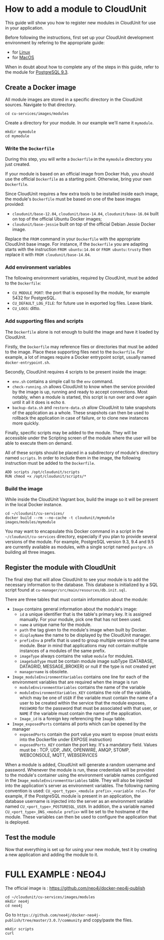 # How to add a module to CloudUnit

This guide will show you how to register new modules in CloudUnit for use in your application.

Before following the instructions, first set up your CloudUnit development environment by refering to the appropriate
guide:

- for [Linux](DEV-GUIDE-LINUX.md)
- for [MacOS](DEV-GUIDE-MACOS.md)

When in doubt about how to complete any of the steps in this guide, refer to the module for
[PostgreSQL 9.3](cu-services/images/modules/postgresql-9-3).

## Create a Docker image

All module images are stored in a specific directory in the CloudUnit sources. Navigate to that directory.

```
cd cu-services/images/modules
```

Create a directory for your module. In our example we'll name it `mymodule`.

```
mkdir mymodule
cd mymodule
```

### Write the `Dockerfile`

During this step, you will write a `Dockerfile` in the `mymodule` directory you just created.

If your module is based on an official image from Docker Hub, you should use the official `Dockerfile` as a starting point.
Otherwise, bring your own `Dockerfile`.

Since CloudUnit requires a few extra tools to be installed inside each image, the module's `Dockerfile` must be based on one
of the base images provided:

- `cloudunit/base-12.04`, `cloudunit/base-14.04`, `cloudunit/base-16.04` built on top of the official Ubuntu Docker images;
- `cloudunit/base-jessie` built on top of the official Debian Jessie Docker image.

Replace the `FROM` command in your `Dockerfile` with the appropriate CloudUnit base image. For instance, if the `Dockerfile` you
are adapting starts with the instruction `FROM ubuntu:14.04` or `FROM ubuntu:trusty` then replace it with `FROM cloudunit/base-14.04`.

### Add environment variables

The following environment variables, required by CloudUnit, must be added to the `Dockerfile`:

- `CU_MODULE_PORT`: the port that is exposed by the module, for example 5432 for PostgreSQL.
- `CU_DEFAULT_LOG_FILE`: for future use in exported log files. Leave blank.
- `CU_LOGS`: ditto.

### Add supporting files and scripts

The `Dockerfile` alone is not enough to build the image and have it loaded by CloudUnit.

Firstly, the `Dockerfile` may reference files or directories that must be added to the image. Place these supporting
files next to the `Dockerfile`. For example, a lot of images require a Docker entrypoint script, usually named
`docker-entrypoint.sh`.

Secondly, CloudUnit requires 4 scripts to be present inside the image:

- `env.sh` contains a simple call to the `env` command.
- `check-running.sh` allows CloudUnit to know when the service provided by the image is up, running and ready to accept
connections. Most notably, when a module is started, this script is run over and over again until it all it does is
echo `0`.
- `backup-data.sh` and `restore-data.sh` allow CloudUnit to take snapshots of the application as a whole. These
snapshots can then be used to rollback the application in case of failure, or to clone new instances more quickly.

Finally, specific scripts may be added to the module. They will be accessible under the Scripting screen of the module
where the user will be able to execute them on demand.

All of these scripts should be placed in a subdirectory of module's directory named `scripts`. In order to include them
in the image, the following instruction must be added to the `Dockerfile`.

```
ADD scripts /opt/cloudunit/scripts
RUN chmod +x /opt/cloudunit/scripts/* 
```

### Build the image

While inside the CloudUnit Vagrant box, build the image so it will be present in the local Docker instance.

```
cd ~/cloudunit/cu-services/
docker build --rm --no-cache -t cloudunit/mymodule images/modules/mymodule
```

You may want to encapsulate this Docker command in a script in the `~/cloudunit/cu-services` directory, especially if
you plan to provide several versions of the module. For example, PostgreSQL version 9.3, 9.4 and 9.5 are currently
available as modules, with a single script named `postgre.sh` building all three images.

## Register the module with CloudUnit

The final step that will allow CloudUnit to see your module is to add the necessary information to the database. This
database is initialized by a SQL script found at `cu-manager/src/main/resources/db.init.sql`.

There are three tables that must contain information about the module:

- `Image` contains general information about the module's image:
  * `id` a unique identifier that is the table's primary key. It is assigned manually. For your module, pick one that
    has not been used.
  * `name` a unique name for the module.
  * `path` the tag given to the module's image when built by Docker.
  * `displayName` the name to be displayed by the CloudUnit manager.
  * `prefixEnv` a prefix that is used to group multiple versions of the same module. Bear in mind that applications may
    not contain multiple instances of a modules of the same prefix.
  * `imageType` always contains the value `module` for modules.
  * `imageSubType` must be contain module image subType (DATABASE, DATAGRID, MESSAGE_BROKER) or null if the type is not
  created yet
  * `managername` is obsolete.
- `Image_moduleEnvironmentVariables` contains one line for each of the environment variables that are required when the
  image is run
  * `moduleEnvironmentVariables` contains the name of the variable
  * `moduleEnvironmentVariables_KEY` contains the role of the variable, which may be one of `USER` if the variable
    must contain the name of a user to be created within the service that the module exposes, `PASSWORD` for the
    password that must be associated with that user, or `NAME` if the variable must contain the name of the
    application.
  * `Image_id` is a foreign key referencing the `Image` table.
- `Image_exposedPorts` contains all ports which can be opened by the manager
  * `exposedPorts` contain the port value you want to expose (must exists into the Dockerfile under EXPOSE instruction)
  * `exposedPorts_KEY` contain the port key. It's a mandatory field. Values must be : TCP, UDP, JMX, OPENWIRE,
   AMQP, STOMP, WEBCONSOLE, MQTT, WEBSERVICES

When a module is added, CloudUnit will generate a random username and password. Whenever the module is run, these
credentials will be provided to the module's container using the environment variable names configured in the
`Image_moduleEnvironmentVariables` table. They will also be injected into the application's server as environment
variables. The following naming convention is used: `CU_<port_type>_<module prefix>_<variable role>`. For example, if the
PostgreSQL module is present in an application, the database username is injected into the server as an environment
variable named `CU_<port_type>_POSTGRESQL_USER`. In addition, the a variable named `CU_<port_type>_DNS_<module prefix>`
will be set to the hostname of the module. These variables can then be used to configure the application that is
deployed.

## Test the module

Now that everything is set up for using your new module, test it by creating a new application and adding the module to
it.

# FULL EXAMPLE : NEO4J

The official image is : https://github.com/neo4j/docker-neo4j-publish

```
cd ~/cloudunit/cu-services/images/modules
mkdir neo4j
cd neo4j
``` 

Go to `https://github.com/neo4j/docker-neo4j-publish/tree/master/3.0.7/community` and copy/paste the files.

```
mkdir scripts
curl 
```


